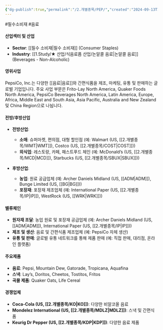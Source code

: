 ```yaml
---
{"dg-publish":true,"permalink":"/2.개별종목/PEP/","created":"2024-09-13T17:42:59.587+09:00","updated":"2025-06-03T20:06:00.614+09:00"}
---
```


#필수소비재 #음료 

#### 산업섹터 및 산업

- **Sector**: [[필수 소비재\|필수 소비재]] (Consumer Staples)
- **Industry**: [[1.Study/★ 산업/식음료픔 산업/논알콜 음료\|논알콜 음료]] (Beverages - Non-Alcoholic)

#### 영위사업

PepsiCo, Inc.는 다양한 [[음료\|음료]]와 간편식품을 제조, 마케팅, 유통 및 판매하는 글로벌 기업입니다. 주요 사업 부문은 Frito-Lay North America, Quaker Foods North America, PepsiCo Beverages North America, Latin America, Europe, Africa, Middle East and South Asia, Asia Pacific, Australia and New Zealand 및 China Region으로 나뉩니다.

#### 전방/후방산업

- **전방산업**:
    - **소매**: 슈퍼마켓, 편의점, 대형 할인점 (예: Walmart (US, [[2.개별종목/WMT\|WMT]]), Costco (US, [[2.개별종목/COST\|COST]]))
    - **외식업**: 레스토랑, 카페, 패스트푸드 체인 (예: McDonald’s (US, [[2.개별종목/MCD\|MCD]]), Starbucks (US, [[2.개별종목/SBUX\|SBUX]]))
      
- **후방산업**:
    - **농업**: 원료 공급업체 (예: Archer Daniels Midland (US, [[ADM\|ADM]]), Bunge Limited (US, [[BG\|BG]]))
    - **포장재**: 포장재 제조업체 (예: International Paper (US, [[2.개별종목/IP\|IP]]), WestRock (US, [[WRK\|WRK]]))

#### 밸류체인

- **원자재 조달**: 농업 원료 및 포장재 공급업체 (예: Archer Daniels Midland (US, [[ADM\|ADM]]), International Paper (US, [[2.개별종목/IP\|IP]]))
- **제조 및 생산**: 음료 및 간편식품 제조업체 (예: PepsiCo 자체 생산)
- **유통 및 판매**: 글로벌 유통 네트워크를 통해 제품 판매 (예: 직접 판매, 대리점, 온라인 플랫폼)

#### 주요제품

- **음료**: Pepsi, Mountain Dew, Gatorade, Tropicana, Aquafina
- **스낵**: Lay’s, Doritos, Cheetos, Tostitos, Fritos
- **곡물 제품**: Quaker Oats, Life Cereal

#### 경쟁업체

- **Coca-Cola (US, [[2.개별종목/KO\|KO]])**: 다양한 비알코올 음료
- **Mondelez International (US, [[2.개별종목/MDLZ\|MDLZ]])**: 스낵 및 간편식품
- **Keurig Dr Pepper (US, [[2.개별종목/KDP\|KDP]])**: 다양한 음료 제품